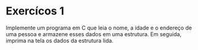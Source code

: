 # Exercícos 1

Implemente um programa em C que leia o nome, a idade e o endereço de uma pessoa e armazene esses dados em uma estrutura. Em seguida, imprima na tela os dados da estrutura lida.
